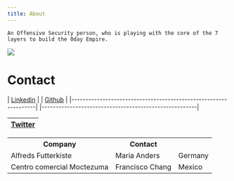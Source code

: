 ```yaml
---
title: About
---
```


    An Offensive Security person, who is playing with the core of the 7 layers to build the 0day Empire.
<img src="https://avatars.githubusercontent.com/u/62406753">

# Contact


| <a href="https://www.linkedin.com/in/zer0verflow/">Linkedin</a> | | <a href="https://github.com/Zeyad-Azima">Github</a>   |
|-----------------------------------------------------------------| |-------------------------------------------------------|

| <a href="https://twitter.com/@AzimaZeyad">Twitter</a> |
|-------------------------------------------------------|

 <table>
  <tr>
    <th>Company</th>
    <th>Contact</th>
  </tr>
  <tr>
    <td>Alfreds Futterkiste</td>
    <td>Maria Anders</td>
    <td>Germany</td>
  </tr>
  <tr>
    <td>Centro comercial Moctezuma</td>
    <td>Francisco Chang</td>
    <td>Mexico</td>
  </tr>
</table> 
